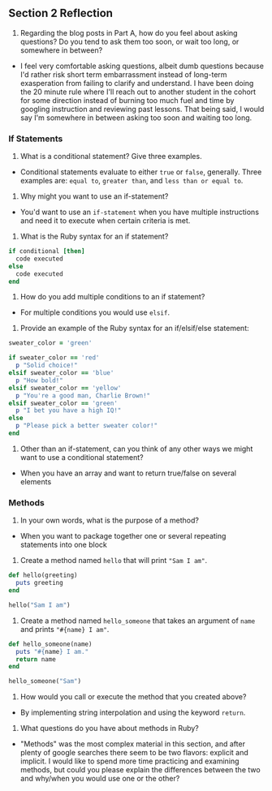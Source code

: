 ## Section 2 Reflection

1. Regarding the blog posts in Part A, how do you feel about asking questions? Do you tend to ask them too soon, or wait too long, or somewhere in between?
- I feel very comfortable asking questions, albeit dumb questions because I'd rather risk short term embarrassment instead of long-term exasperation from failing to clarify and understand. I have been doing the 20 minute rule where I'll reach out to another student in the cohort for some direction instead of burning too much fuel and time by googling instruction and reviewing past lessons. That being said, I would say I'm somewhere in between asking too soon and waiting too long.

### If Statements

1. What is a conditional statement? Give three examples.
- Conditional statements evaluate to either `true` or `false`, generally. Three examples are: `equal to`, `greater than`, and `less than or equal to`.

1. Why might you want to use an if-statement?
- You'd want to use an `if-statement` when you have multiple instructions and need it to execute when certain criteria is met.

1. What is the Ruby syntax for an if statement?

```ruby
if conditional [then]
  code executed
else
  code executed
end
```

1. How do you add multiple conditions to an if statement?
- For multiple conditions you would use `elsif`.

1. Provide an example of the Ruby syntax for an if/elsif/else statement:

```ruby
sweater_color = 'green'

if sweater_color == 'red'
  p "Solid choice!"
elsif sweater_color == 'blue'
  p "How bold!"
elsif sweater_color == 'yellow'
  p "You're a good man, Charlie Brown!"
elsif sweater_color == 'green'
  p "I bet you have a high IQ!"
else
  p "Please pick a better sweater color!"
end
```

1. Other than an if-statement, can you think of any other ways we might want to use a conditional statement?
- When you have an array and want to return true/false on several elements

### Methods

1. In your own words, what is the purpose of a method?
- When you want to package together one or several repeating statements into one block

1. Create a method named `hello` that will print `"Sam I am"`.

```ruby
def hello(greeting)
  puts greeting
end

hello("Sam I am")
```

1. Create a method named `hello_someone` that takes an argument of `name` and prints `"#{name} I am"`.

```ruby
def hello_someone(name)
  puts "#{name} I am."
  return name
end

hello_someone("Sam")  
```

1. How would you call or execute the method that you created above?
- By implementing string interpolation and using the keyword `return`.

1. What questions do you have about methods in Ruby?
- "Methods" was the most complex material in this section, and after plenty of google searches there seem to be two flavors: explicit and implicit. I would like to spend more time practicing and examining methods, but could you please explain the differences between the two and why/when you would use one or the other?
